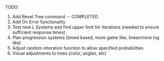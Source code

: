 TODO:

1. Add Reset Tree command -- COMPLETED
2. Add On Error functionality
3. Test new L Systems and find upper limit for iterations (needed to ensure sufficient response times)
4. Plan progression systems (timed based, more game like, linear/more log like)
5. Adjust random interation function to allow specified probabilities
6. Visual adjustments to trees (color, angles, etc)